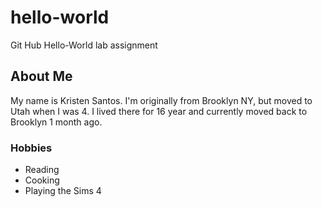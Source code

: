 # hello-world
Git Hub Hello-World lab assignment

## About Me 
My name is Kristen Santos. I'm originally from Brooklyn NY, but moved to Utah when I was 4. I lived there for 16 year and currently moved back to Brooklyn 1 month ago.

### Hobbies
- Reading 
- Cooking 
- Playing the Sims 4 
